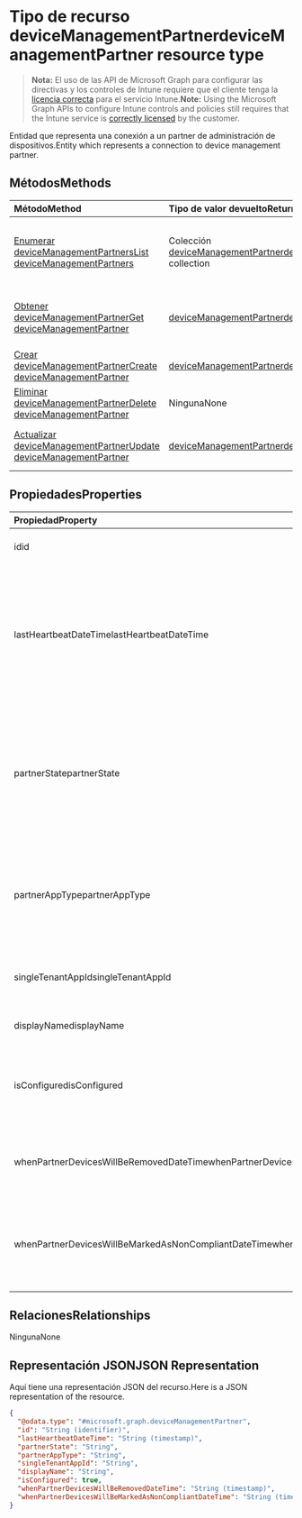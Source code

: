 # <a name="devicemanagementpartner-resource-type"></a><span data-ttu-id="39ec9-101">Tipo de recurso deviceManagementPartner</span><span class="sxs-lookup"><span data-stu-id="39ec9-101">deviceManagementPartner resource type</span></span>

> <span data-ttu-id="39ec9-102">**Nota:** El uso de las API de Microsoft Graph para configurar las directivas y los controles de Intune requiere que el cliente tenga la [licencia correcta](https://go.microsoft.com/fwlink/?linkid=839381) para el servicio Intune.</span><span class="sxs-lookup"><span data-stu-id="39ec9-102">**Note:** Using the Microsoft Graph APIs to configure Intune controls and policies still requires that the Intune service is [correctly licensed](https://go.microsoft.com/fwlink/?linkid=839381) by the customer.</span></span>

<span data-ttu-id="39ec9-103">Entidad que representa una conexión a un partner de administración de dispositivos.</span><span class="sxs-lookup"><span data-stu-id="39ec9-103">Entity which represents a connection to device management partner.</span></span>
## <a name="methods"></a><span data-ttu-id="39ec9-104">Métodos</span><span class="sxs-lookup"><span data-stu-id="39ec9-104">Methods</span></span>
|<span data-ttu-id="39ec9-105">Método</span><span class="sxs-lookup"><span data-stu-id="39ec9-105">Method</span></span>|<span data-ttu-id="39ec9-106">Tipo de valor devuelto</span><span class="sxs-lookup"><span data-stu-id="39ec9-106">Return Type</span></span>|<span data-ttu-id="39ec9-107">Descripción</span><span class="sxs-lookup"><span data-stu-id="39ec9-107">Description</span></span>|
|:---|:---|:---|
|[<span data-ttu-id="39ec9-108">Enumerar deviceManagementPartners</span><span class="sxs-lookup"><span data-stu-id="39ec9-108">List deviceManagementPartners</span></span>](../api/intune_onboarding_devicemanagementpartner_list.md)|<span data-ttu-id="39ec9-109">Colección [deviceManagementPartner](../resources/intune_onboarding_devicemanagementpartner.md)</span><span class="sxs-lookup"><span data-stu-id="39ec9-109">[deviceManagementPartner](../resources/intune_onboarding_devicemanagementpartner.md) collection</span></span>|<span data-ttu-id="39ec9-110">Enumere las propiedades y las relaciones de los objetos [deviceManagementPartner](../resources/intune_onboarding_devicemanagementpartner.md).</span><span class="sxs-lookup"><span data-stu-id="39ec9-110">List properties and relationships of the [deviceManagementPartner](../resources/intune_onboarding_devicemanagementpartner.md) objects.</span></span>|
|[<span data-ttu-id="39ec9-111">Obtener deviceManagementPartner</span><span class="sxs-lookup"><span data-stu-id="39ec9-111">Get deviceManagementPartner</span></span>](../api/intune_onboarding_devicemanagementpartner_get.md)|[<span data-ttu-id="39ec9-112">deviceManagementPartner</span><span class="sxs-lookup"><span data-stu-id="39ec9-112">deviceManagementPartner</span></span>](../resources/intune_onboarding_devicemanagementpartner.md)|<span data-ttu-id="39ec9-113">Lea las propiedades y las relaciones del objeto [deviceManagementPartner](../resources/intune_onboarding_devicemanagementpartner.md).</span><span class="sxs-lookup"><span data-stu-id="39ec9-113">Read properties and relationships of [plannerTaskDetails](../resources/intune_onboarding_devicemanagementpartner.md) object.</span></span>|
|[<span data-ttu-id="39ec9-114">Crear deviceManagementPartner</span><span class="sxs-lookup"><span data-stu-id="39ec9-114">Create deviceManagementPartner</span></span>](../api/intune_onboarding_devicemanagementpartner_create.md)|[<span data-ttu-id="39ec9-115">deviceManagementPartner</span><span class="sxs-lookup"><span data-stu-id="39ec9-115">deviceManagementPartner</span></span>](../resources/intune_onboarding_devicemanagementpartner.md)|<span data-ttu-id="39ec9-116">Cree un objeto [deviceManagementPartner](../resources/intune_onboarding_devicemanagementpartner.md).</span><span class="sxs-lookup"><span data-stu-id="39ec9-116">Create a new [plannerBucket](../resources/intune_onboarding_devicemanagementpartner.md) object.</span></span>|
|[<span data-ttu-id="39ec9-117">Eliminar deviceManagementPartner</span><span class="sxs-lookup"><span data-stu-id="39ec9-117">Delete deviceManagementPartner</span></span>](../api/intune_onboarding_devicemanagementpartner_delete.md)|<span data-ttu-id="39ec9-118">Ninguna</span><span class="sxs-lookup"><span data-stu-id="39ec9-118">None</span></span>|<span data-ttu-id="39ec9-119">Elimina un [deviceManagementPartner](../resources/intune_onboarding_devicemanagementpartner.md).</span><span class="sxs-lookup"><span data-stu-id="39ec9-119">Deletes a [deviceManagementPartner](../resources/intune_onboarding_devicemanagementpartner.md).</span></span>|
|[<span data-ttu-id="39ec9-120">Actualizar deviceManagementPartner</span><span class="sxs-lookup"><span data-stu-id="39ec9-120">Update deviceManagementPartner</span></span>](../api/intune_onboarding_devicemanagementpartner_update.md)|[<span data-ttu-id="39ec9-121">deviceManagementPartner</span><span class="sxs-lookup"><span data-stu-id="39ec9-121">deviceManagementPartner</span></span>](../resources/intune_onboarding_devicemanagementpartner.md)|<span data-ttu-id="39ec9-122">Actualice las propiedades de un objeto [deviceManagementPartner](../resources/intune_onboarding_devicemanagementpartner.md).</span><span class="sxs-lookup"><span data-stu-id="39ec9-122">Update the properties of a [calendar](../resources/intune_onboarding_devicemanagementpartner.md) object.</span></span>|

## <a name="properties"></a><span data-ttu-id="39ec9-123">Propiedades</span><span class="sxs-lookup"><span data-stu-id="39ec9-123">Properties</span></span>
|<span data-ttu-id="39ec9-124">Propiedad</span><span class="sxs-lookup"><span data-stu-id="39ec9-124">Property</span></span>|<span data-ttu-id="39ec9-125">Tipo</span><span class="sxs-lookup"><span data-stu-id="39ec9-125">Type</span></span>|<span data-ttu-id="39ec9-126">Descripción</span><span class="sxs-lookup"><span data-stu-id="39ec9-126">Description</span></span>|
|:---|:---|:---|
|<span data-ttu-id="39ec9-127">id</span><span class="sxs-lookup"><span data-stu-id="39ec9-127">id</span></span>|<span data-ttu-id="39ec9-128">cadena</span><span class="sxs-lookup"><span data-stu-id="39ec9-128">String</span></span>|<span data-ttu-id="39ec9-129">Todavía no documentado</span><span class="sxs-lookup"><span data-stu-id="39ec9-129">Not yet documented</span></span>|
|<span data-ttu-id="39ec9-130">lastHeartbeatDateTime</span><span class="sxs-lookup"><span data-stu-id="39ec9-130">lastHeartbeatDateTime</span></span>|<span data-ttu-id="39ec9-131">DateTimeOffset</span><span class="sxs-lookup"><span data-stu-id="39ec9-131">DateTimeOffset</span></span>|<span data-ttu-id="39ec9-132">Marca de tiempo del último latido después de habilitar la opción de administrador Conectarse a los partners de administración de dispositivos</span><span class="sxs-lookup"><span data-stu-id="39ec9-132">Timestamp of last heartbeat after admin enabled option Connect to Device management Partner</span></span>|
|<span data-ttu-id="39ec9-133">partnerState</span><span class="sxs-lookup"><span data-stu-id="39ec9-133">partnerState</span></span>|<span data-ttu-id="39ec9-134">cadena</span><span class="sxs-lookup"><span data-stu-id="39ec9-134">String</span></span>|<span data-ttu-id="39ec9-135">Estado de partner de este espacio empresarial. Los valores posibles son: `unknown`, `unavailable`, `enabled`, `terminated`, `rejected` y `unresponsive`.</span><span class="sxs-lookup"><span data-stu-id="39ec9-135">Partner state of this tenant Possible values are: `unknown`, `unavailable`, `enabled`, `terminated`, `rejected`, `unresponsive`.</span></span>|
|<span data-ttu-id="39ec9-136">partnerAppType</span><span class="sxs-lookup"><span data-stu-id="39ec9-136">partnerAppType</span></span>|<span data-ttu-id="39ec9-137">cadena</span><span class="sxs-lookup"><span data-stu-id="39ec9-137">String</span></span>|<span data-ttu-id="39ec9-138">Tipo de aplicación de partner. Los valores posibles son: `unknown`, `singleTenantApp` y `multiTenantApp`.</span><span class="sxs-lookup"><span data-stu-id="39ec9-138">Partner App type Possible values are: `unknown`, `singleTenantApp`, `multiTenantApp`.</span></span>|
|<span data-ttu-id="39ec9-139">singleTenantAppId</span><span class="sxs-lookup"><span data-stu-id="39ec9-139">singleTenantAppId</span></span>|<span data-ttu-id="39ec9-140">cadena</span><span class="sxs-lookup"><span data-stu-id="39ec9-140">String</span></span>|<span data-ttu-id="39ec9-141">Identificador de aplicación de espacio empresarial único de partner</span><span class="sxs-lookup"><span data-stu-id="39ec9-141">Partner Single tenant App id</span></span>|
|<span data-ttu-id="39ec9-142">displayName</span><span class="sxs-lookup"><span data-stu-id="39ec9-142">displayName</span></span>|<span data-ttu-id="39ec9-143">cadena</span><span class="sxs-lookup"><span data-stu-id="39ec9-143">String</span></span>|<span data-ttu-id="39ec9-144">Nombre para mostrar del partner</span><span class="sxs-lookup"><span data-stu-id="39ec9-144">Partner display name</span></span>|
|<span data-ttu-id="39ec9-145">isConfigured</span><span class="sxs-lookup"><span data-stu-id="39ec9-145">isConfigured</span></span>|<span data-ttu-id="39ec9-146">Booleano</span><span class="sxs-lookup"><span data-stu-id="39ec9-146">Boolean</span></span>|<span data-ttu-id="39ec9-147">Si el partner de administración de dispositivos está configurado o no</span><span class="sxs-lookup"><span data-stu-id="39ec9-147">Whether device management partner is configured or not</span></span>|
|<span data-ttu-id="39ec9-148">whenPartnerDevicesWillBeRemovedDateTime</span><span class="sxs-lookup"><span data-stu-id="39ec9-148">whenPartnerDevicesWillBeRemovedDateTime</span></span>|<span data-ttu-id="39ec9-149">DateTimeOffset</span><span class="sxs-lookup"><span data-stu-id="39ec9-149">DateTimeOffset</span></span>|<span data-ttu-id="39ec9-150">Fecha y hora en UTC de cuándo se quitará PartnerDevices</span><span class="sxs-lookup"><span data-stu-id="39ec9-150">DateTime in UTC when PartnerDevices will be removed</span></span>|
|<span data-ttu-id="39ec9-151">whenPartnerDevicesWillBeMarkedAsNonCompliantDateTime</span><span class="sxs-lookup"><span data-stu-id="39ec9-151">whenPartnerDevicesWillBeMarkedAsNonCompliantDateTime</span></span>|<span data-ttu-id="39ec9-152">DateTimeOffset</span><span class="sxs-lookup"><span data-stu-id="39ec9-152">DateTimeOffset</span></span>|<span data-ttu-id="39ec9-153">Fecha y hora en UTC de cuándo PartnerDevices se marcará como no compatible</span><span class="sxs-lookup"><span data-stu-id="39ec9-153">DateTime in UTC when PartnerDevices will be marked as NonCompliant</span></span>|

## <a name="relationships"></a><span data-ttu-id="39ec9-154">Relaciones</span><span class="sxs-lookup"><span data-stu-id="39ec9-154">Relationships</span></span>
<span data-ttu-id="39ec9-155">Ninguna</span><span class="sxs-lookup"><span data-stu-id="39ec9-155">None</span></span>
## <a name="json-representation"></a><span data-ttu-id="39ec9-156">Representación JSON</span><span class="sxs-lookup"><span data-stu-id="39ec9-156">JSON Representation</span></span>
<span data-ttu-id="39ec9-157">Aquí tiene una representación JSON del recurso.</span><span class="sxs-lookup"><span data-stu-id="39ec9-157">Here is a JSON representation of the resource.</span></span>
<!-- {
  "blockType": "resource",
  "keyProperty": "id",
  "@odata.type": "microsoft.graph.deviceManagementPartner"
}
-->
``` json
{
  "@odata.type": "#microsoft.graph.deviceManagementPartner",
  "id": "String (identifier)",
  "lastHeartbeatDateTime": "String (timestamp)",
  "partnerState": "String",
  "partnerAppType": "String",
  "singleTenantAppId": "String",
  "displayName": "String",
  "isConfigured": true,
  "whenPartnerDevicesWillBeRemovedDateTime": "String (timestamp)",
  "whenPartnerDevicesWillBeMarkedAsNonCompliantDateTime": "String (timestamp)"
}
```



